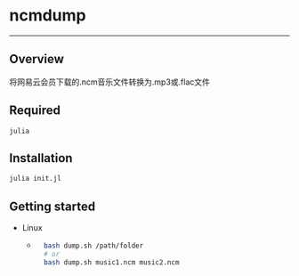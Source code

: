 # ncmdump
---

## Overview
将网易云会员下载的.ncm音乐文件转换为.mp3或.flac文件


## Required
	julia

## Installation

```julia
julia init.jl
```

## Getting started
- Linux
    - ```bash
        bash dump.sh /path/folder
        # or
        bash dump.sh music1.ncm music2.ncm
        ```

